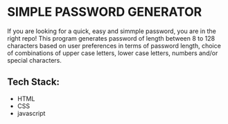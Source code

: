 # SIMPLE PASSWORD GENERATOR
If you are looking for a quick, easy and simmple password, you are in the right repo! This program generates password of length between 8 to 128 characters based on user preferences in terms of password length, choice of combinations of upper case letters, lower case letters, numbers and/or special characters.

## Tech Stack: 
- HTML
- CSS
- javascript 